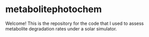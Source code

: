 # metabolitephotochem
Welcome! This is the repository for the code that I used to assess metabolite degradation rates under a solar simulator. 
